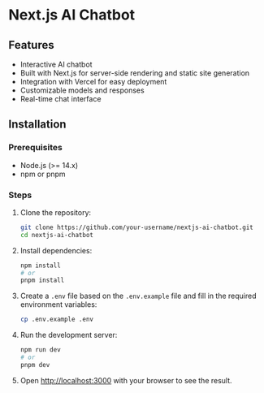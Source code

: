 # Next.js AI Chatbot

## Features
- Interactive AI chatbot
- Built with Next.js for server-side rendering and static site generation
- Integration with Vercel for easy deployment
- Customizable models and responses
- Real-time chat interface

## Installation

### Prerequisites
- Node.js (>= 14.x)
- npm or pnpm

### Steps
1. Clone the repository:
    ```sh
    git clone https://github.com/your-username/nextjs-ai-chatbot.git
    cd nextjs-ai-chatbot
    ```

2. Install dependencies:
    ```sh
    npm install
    # or
    pnpm install
    ```

3. Create a `.env` file based on the `.env.example` file and fill in the required environment variables:
    ```sh
    cp .env.example .env
    ```

4. Run the development server:
    ```sh
    npm run dev
    # or
    pnpm dev
    ```

5. Open [http://localhost:3000](http://localhost:3000) with your browser to see the result.